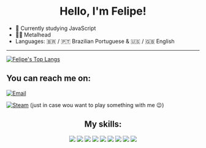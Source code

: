 <h1 align='center'>Hello, I'm Felipe!</h1>

- :book: Currently studying JavaScript
- :guitar::metal: Metalhead
- Languages: :brazil: / :portugal: Brazilian Portuguese & :us: / :uk: English

---
[![Felipe's Top Langs](https://github-readme-stats.vercel.app/api/top-langs/?username=felipeflohr&langs_count=8&theme=dark)](https://github.com/felipeflohr/github-readme-stats)

## You can reach me on:
[![Email](https://img.shields.io/badge/Gmail-D14836?style=for-the-badge&logo=gmail&logoColor=white)](mailto:felipeflohrlol@gmail.com)

[![Steam](https://img.shields.io/badge/Steam-000000?style=for-the-badge&logo=steam&logoColor=white)](http://steamcommunity.com/profiles/76561198093577853) (just in case wou want to play something with me :wink:)

<h2 align="center"> My skills: </h2>

<div align="center">
    <img src="https://img.shields.io/badge/Python-3776AB?style=for-the-badge&logo=python&logoColor=white"/>
    <img src="https://img.shields.io/badge/Java-ED8B00?style=for-the-badge&logo=java&logoColor=white"/>
    <img src="https://img.shields.io/badge/Spring-6DB33F?style=for-the-badge&logo=spring&logoColor=white"/>
    <img src="https://img.shields.io/badge/MySQL-00000F?style=for-the-badge&logo=mysql&logoColor=white"/>
    <img src="https://img.shields.io/badge/Microsoft_SQL_Server-CC2927?style=for-the-badge&logo=microsoft-sql-server&logoColor=white"/>
    <img src="https://img.shields.io/badge/Postman-FF6C37?style=for-the-badge&logo=Postman&logoColor=white"/>
    <img src="https://img.shields.io/badge/Selenium-43B02A?style=for-the-badge&logo=Selenium&logoColor=white"/>
    <img src="https://img.shields.io/badge/Hibernate-59666C?style=for-the-badge&logo=Hibernate&logoColor=white"/>
    <img src="https://img.shields.io/badge/GIT-E44C30?style=for-the-badge&logo=git&logoColor=white"/>
</div>
